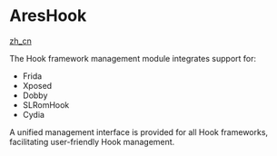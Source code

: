 # AresHook

[zh_cn](README.zh.md)

The Hook framework management module integrates support for:

- Frida
- Xposed
- Dobby
- SLRomHook
- Cydia

A unified management interface is provided for all Hook frameworks, facilitating user-friendly Hook management.

